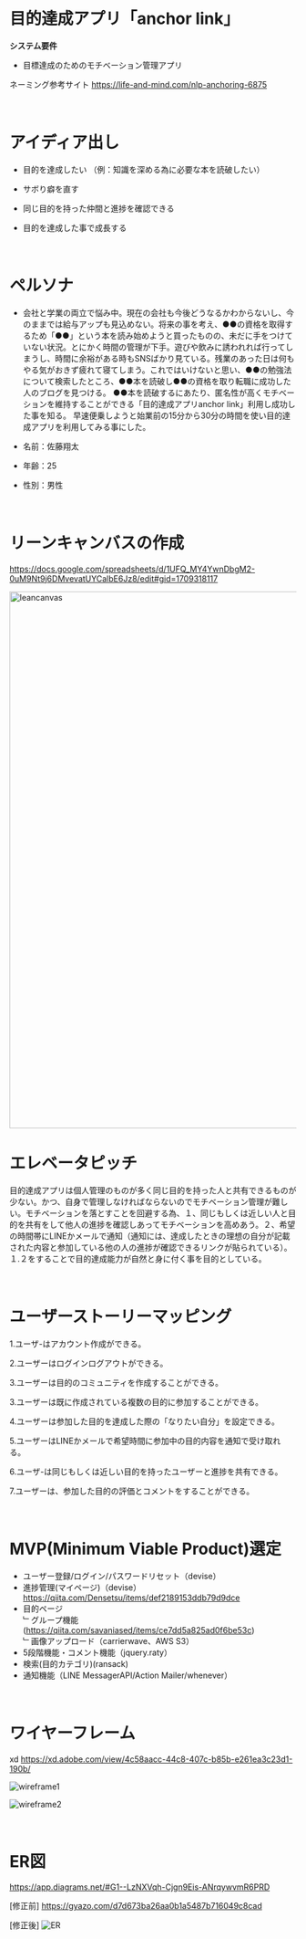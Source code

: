 
# 目的達成アプリ「anchor link」

**システム要件**
* 目標達成のためのモチベーション管理アプリ

ネーミング参考サイト
https://life-and-mind.com/nlp-anchoring-6875

<br>

# アイディア出し

* 目的を達成したい
（例：知識を深める為に必要な本を読破したい）

* サボり癖を直す

* 同じ目的を持った仲間と進捗を確認できる

* 目的を達成した事で成長する

<br>

# ペルソナ

* 会社と学業の両立で悩み中。現在の会社も今後どうなるかわからないし、今のままでは給与アップも見込めない。将来の事を考え、●●の資格を取得するため「●●」という本を読み始めようと買ったものの、未だに手をつけていない状況。とにかく時間の管理が下手。遊びや飲みに誘われれば行ってしまうし、時間に余裕がある時もSNSばかり見ている。残業のあった日は何もやる気がおきず疲れて寝てしまう。これではいけないと思い、●●の勉強法について検索したところ、●●本を読破し●●の資格を取り転職に成功した人のブログを見つける。
●●本を読破するにあたり、匿名性が高くモチベーションを維持することができる「目的達成アプリanchor link」利用し成功した事を知る。
早速便乗しようと始業前の15分から30分の時間を使い目的達成アプリを利用してみる事にした。

* 名前：佐藤翔太
* 年齢：25
* 性別：男性

<br>

# リーンキャンバスの作成
https://docs.google.com/spreadsheets/d/1UFQ_MY4YwnDbgM2-0uM9Nt9j6DMvevatUYCalbE6Jz8/edit#gid=1709318117

<img width="941" alt="leancanvas" src="https://user-images.githubusercontent.com/64824195/101278134-bbfae380-37fc-11eb-89f7-7d6443e5ffe5.png">


<br>

# エレベータピッチ　
目的達成アプリは個人管理のものが多く同じ目的を持った人と共有できるものが少ない。かつ、自身で管理しなければならないのでモチベーション管理が難しい。モチベーションを落とすことを回避する為、１、同じもしくは近しい人と目的を共有をして他人の進捗を確認しあってモチベーションを高めあう。２、希望の時間帯にLINEかメールで通知（通知には、達成したときの理想の自分が記載された内容と参加している他の人の進捗が確認できるリンクが貼られている）。１.２をすることで目的達成能力が自然と身に付く事を目的としている。

<br>

# ユーザーストーリーマッピング

1.ユーザ-はアカウント作成ができる。

2.ユーザーはログインログアウトができる。

3.ユーザーは目的のコミュニティを作成することができる。

3.ユーザーは既に作成されている複数の目的に参加することができる。

4.ユーザーは参加した目的を達成した際の「なりたい自分」を設定できる。

5.ユーザーはLINEかメールで希望時間に参加中の目的内容を通知で受け取れる。

6.ユーザ-は同じもしくは近しい目的を持ったユーザーと進捗を共有できる。

7.ユーザーは、参加した目的の評価とコメントをすることができる。


<br>

# MVP(Minimum Viable Product)選定

* ユーザー登録/ログイン/パスワードリセット（devise）
* 進捗管理(マイページ)（devise）
https://qiita.com/Densetsu/items/def2189153ddb79d9dce
* 目的ページ<br>
 ﹂グループ機能(https://qiita.com/savaniased/items/ce7dd5a825ad0f6be53c)  
 ﹂画像アップロード（carrierwave、AWS S3）
* 5段階機能・コメント機能（jquery.raty）
* 検索(目的カテゴリ)(ransack)
* 通知機能（LINE MessagerAPI/Action Mailer/whenever）

<br>

# ワイヤーフレーム

xd
https://xd.adobe.com/view/4c58aacc-44c8-407c-b85b-e261ea3c23d1-190b/

![wireframe1](https://user-images.githubusercontent.com/64824195/101277965-59551800-37fb-11eb-9042-001ae8ecbd30.png)

![wireframe2](https://user-images.githubusercontent.com/64824195/101278006-a933df00-37fb-11eb-897a-e4b689e75b7e.png)

<br>

# ER図
https://app.diagrams.net/#G1--LzNXVqh-Cjgn9Eis-ANrqywvmR6PRD


[修正前]
https://gyazo.com/d7d673ba26aa0b1a5487b716049c8cad

[修正後]
![ER](https://user-images.githubusercontent.com/64824195/101278082-4d1d8a80-37fc-11eb-81a8-cd9630757660.png)





